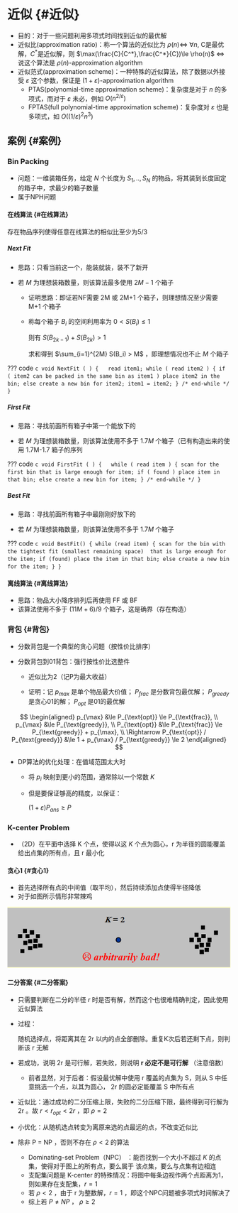 # 近似 {#近似}

- 目的：对于一些问题利用多项式时间找到近似的最优解
- 近似比(approximation ratio)：称一个算法的近似比为 $\rho(n) \iff$ $\forall n,$ C是最优解，$C^*$是近似解，则 $\max(\frac{C}{C^*},\frac{C^*}{C})\le \rho(n)$  $\iff$ 说这个算法是 $\rho(n)$-approximation algorithm
- 近似范式(approximation scheme)：一种特殊的近似算法，除了数据以外接受 $\varepsilon$ 这个参数，保证是 $(1+\varepsilon)$-approximation algorithm
  - PTAS(polynomial-time approximation scheme)：复杂度是对于 $n$ 的多项式，而对于 $\varepsilon$ 未必，例如 $O(n^{2/\varepsilon})$
  - FPTAS(full polynomial-time approximation scheme)：复杂度对 $\varepsilon$ 也是多项式，如 $O((1/\varepsilon)^2n^3)$

## 案例 {#案例}

### Bin Packing

- 问题：一维装箱任务，给定 $N$ 个长度为 $S_1,..,S_N$ 的物品，将其装到长度固定的箱子中，求最少的箱子数量
- 属于NPH问题

#### 在线算法 {#在线算法}

存在物品序列使得任意在线算法的相似比至少为5/3

##### **Next Fit**

- 思路：只看当前这一个，能装就装，装不了新开

- 若 $M$ 为理想装箱数量，则该算法最多使用 $2M-1$ 个箱子

  - 证明思路：即证若NF需要 2M 或 2M+1 个箱子，则理想情况至少需要 M+1 个箱子

  - 称每个箱子 $B_i$ 的空间利用率为 $0<S(B_i)\le 1$

    则有 $S(B_{2k-1})+S(B_{2k}) > 1$

    求和得到 $\sum_{i=1}^{2M} S(B_i) > M$ ，即理想情况也不止 $M$ 个箱子

??? code
    ```c
    void NextFit ( )
    {   read item1;
        while ( read item2 ) {
            if ( item2 can be packed in the same bin as item1 )
      place item2 in the bin;
            else
      create a new bin for item2;
            item1 = item2;
        } /* end-while */
    }
    ```



##### **First Fit**

- 思路：寻找前面所有箱子中第一个能放下的

- 若 $M$ 为理想装箱数量，则该算法使用不多于 $1.7M$ 个箱子（已有构造出来的使用 1.7M-1.7 箱子的序列

??? code 
    ```c
    void FirstFit ( )
    {   while ( read item ) {
            scan for the first bin that is large enough for item;
            if ( found )
      place item in that bin;
            else
      create a new bin for item;
        } /* end-while */
    }
    ```


##### **Best Fit**

- 思路：寻找前面所有箱子中最刚刚好放下的

- 若 $M$ 为理想装箱数量，则该算法使用不多于 $1.7M$ 个箱子

??? code
    ```c
    void BestFit() {
        while (read item) {
            scan for the bin with the tightest fit (smallest remaining space) 
            that is large enough for the item;
            if (found)
                place the item in that bin;
            else
                create a new bin for the item;
        }
    }
    ```



#### 离线算法 {#离线算法}

- 思路：物品大小降序排列后再使用 FF 或 BF
- 该算法使用不多于 $(11M+6)/9$ 个箱子，这是确界（存在构造）

### 背包 {#背包}

- 分数背包是一个典型的贪心问题（按性价比排序）

- 分数背包到01背包：强行按性价比选整件

    - 近似比为2（记P为最大收益）

    - 证明：记 $p_{max}$ 是单个物品最大价值； $P_{frac}$ 是分数背包最优解； $P_{greedy}$ 是贪心01的解； $P_{opt}$ 是01的最优解

$$
\begin{aligned}
p_{\max} &\le P_{\text{opt}} \le P_{\text{frac}}, \\
p_{\max} &\le P_{\text{greedy}}, \\
P_{\text{opt}} &\le P_{\text{frac}} \le P_{\text{greedy}} + p_{\max}, \\
\Rightarrow P_{\text{opt}} / P_{\text{greedy}} &\le 1 + p_{\max} / P_{\text{greedy}} \le 2
\end{aligned}
$$


- DP算法的优化处理：在值域范围太大时

  - 将 $p_i$ 映射到更小的范围，通常除以一个常数 $K$

  - 但是要保证够高的精度，以保证：

    $(1+\varepsilon)P_{ans}\ge P$



### K-center Problem

- （2D）在平面中选择 K 个点，使得以这 $K$ 个点为圆心，r 为半径的圆能覆盖给出点集的所有点，且 r 最小化

#### 贪心1 {#贪心1}

- 首先选择所有点的中间值（取平均），然后持续添加点使得半径降低
- 对于如图所示情形非常辣鸡

![image-20241230153157709](/img/ads/ads-approx-Kcgreedy1.jpg)

#### 二分答案 {#二分答案}

- 只需要判断在二分的半径 $r$ 时是否有解，然而这个也很难精确判定，因此使用近似算法

- 过程：

  随机选择点，将距离其在 2r 以内的点全部删除。重复K次后若还剩下点，则判断该 r 无解

- 若成功，说明 2r 是可行解，若失败，则说明 **r 必定不是可行解** （注意倍数）

  - 前者显然，对于后者：假设最优解中使用 r 覆盖的点集为 S，则从 S 中任意挑选一个点，以其为圆心， 2r 的圆必定能覆盖 S 中所有点

- 近似比：通过成功的二分压缩上限，失败的二分压缩下限，最终得到可行解为 2r 。故 $r < r_{opt} < 2r$ ，即 $\rho = 2$

- 小优化：从随机选点转变为离原来选的点最远的点，不改变近似比

- 除非 P = NP ，否则不存在 $\rho < 2$ 的算法

  - Dominating-set Problem（NPC） ：能否找到一个大小不超过 $K$ 的点集，使得对于图上的所有点，要么属于 该点集，要么与点集有边相连
  - 支配集问题是 K-center 的特殊情况：将图中每条边视作两个点距离为1，则如果存在支配集，$r=1$
  - 若 $\rho < 2$ ，由于 r 为整数解，$r=1$ ，即这个NPC问题被多项式时间解决了
  - 综上若 $P\neq NP$ ， $\rho \ge 2$